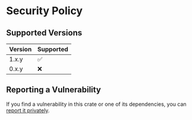 # Security Policy

## Supported Versions

| Version | Supported |
| ------- | --------- |
| 1.x.y   | ✅        |
| 0.x.y   | ❌        |

## Reporting a Vulnerability

If you find a vulnerability in this crate or one of its dependencies, you can [report it privately](https://github.com/princemuel/raytracer/security/advisories/new).
